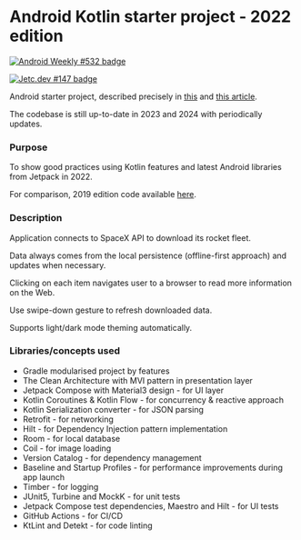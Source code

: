 # **Android Kotlin starter project - 2022 edition**

[![Android Weekly #532 badge](https://androidweekly.net/issues/issue-532/badge)](https://androidweekly.net/issues/issue-532)

[![Jetc.dev #147 badge](https://img.shields.io/badge/Featured%20in%20jetc.dev-Issue%20%23147-blue)](https://jetc.dev/issues/147.html)

Android starter project, described precisely in [this](https://proandroiddev.com/clean-android-multi-module-offline-first-scalable-app-in-2022-including-jetpack-compose-mvi-987ebecbecae) and [this article](https://medium.com/codequest/clean-android-multi-module-offline-first-scalable-app-in-2022-part-2-including-compose-ui-e1fd0a0f410e).

The codebase is still up-to-date in 2023 and 2024 with periodically updates.

### **Purpose**
To show good practices using Kotlin features and latest Android libraries from Jetpack in 2022.

For comparison, 2019 edition code available [here](https://github.com/krzdabrowski/android-starter-2019).

### **Description**
Application connects to SpaceX API to download its rocket fleet.

Data always comes from the local persistence (offline-first approach) and updates when necessary.

Clicking on each item navigates user to a browser to read more information on the Web.

Use swipe-down gesture to refresh downloaded data.

Supports light/dark mode theming automatically.


### **Libraries/concepts used**

* Gradle modularised project by features
* The Clean Architecture with MVI pattern in presentation layer
* Jetpack Compose with Material3 design - for UI layer
* Kotlin Coroutines & Kotlin Flow - for concurrency & reactive approach
* Kotlin Serialization converter - for JSON parsing
* Retrofit - for networking
* Hilt - for Dependency Injection pattern implementation
* Room - for local database
* Coil - for image loading
* Version Catalog - for dependency management
* Baseline and Startup Profiles - for performance improvements during app launch
* Timber - for logging
* JUnit5, Turbine and MockK - for unit tests
* Jetpack Compose test dependencies, Maestro and Hilt - for UI tests
* GitHub Actions - for CI/CD
* KtLint and Detekt - for code linting
